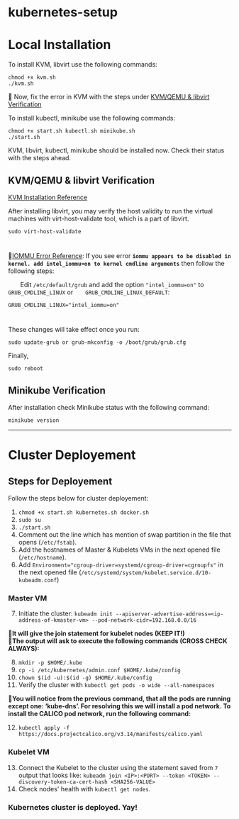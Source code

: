 # kubernetes-setup

<h1>Local Installation</h1>

To install KVM, libvirt use the following commands:
```
chmod +x kvm.sh
./kvm.sh
```

&#x1F534; Now, fix the error in KVM with the steps under [KVM/QEMU & libvirt Verification](https://github.com/pushkarsharma/kubernetes-setup#kvmqemu--libvirt-verification)

To install kubectl, minikube use the following commands:

```
chmod +x start.sh kubectl.sh minikube.sh
./start.sh
```
KVM, libvirt, kubectl, minikube should be installed now. Check their status with the steps ahead.

<h2>KVM/QEMU & libvirt Verification</h2>

[KVM Installation Reference](https://kubernetes.io/blog/2019/03/28/running-kubernetes-locally-on-linux-with-minikube-now-with-kubernetes-1.14-support/#qemu-kvm-and-libvirt-installation)

After installing libvirt, you may verify the host validity to run the virtual machines with virt-host-validate tool, which is a part of libvirt.<br>
```
sudo virt-host-validate
```
#
&#x1F534;[IOMMU Error Reference](https://www.reddit.com/r/linuxquestions/comments/bgbpim/how_to_enable_iommu_on_ubuntu_1804/):
If you see error <strong>`iommu appears to be disabled in kernel. add intel_iommu=on to kernel cmdline arguments`</strong> then follow the following steps:<br>

&nbsp;&nbsp;&nbsp;&nbsp;&nbsp;&nbsp; Edit `/etc/default/grub` and add the option `"intel_iommu=on"` to `GRUB_CMDLINE_LINUX` or &nbsp;&nbsp;&nbsp;&nbsp;&nbsp;&nbsp;`GRUB_CMDLINE_LINUX_DEFAULT`:<br>
```
GRUB_CMDLINE_LINUX="intel_iommu=on"
```
#
These changes will take effect once you run:
```
sudo update-grub or grub-mkconfig -o /boot/grub/grub.cfg
```
Finally,
```
sudo reboot
```

<h2>Minikube Verification</h2>

After installation check Minikube status with the following command:
```
minikube version
```

---
<h1>Cluster Deployement</h1>

<h2>Steps for Deployement</h2>

Follow the steps below for cluster deployement:

1. `chmod +x start.sh kubernetes.sh docker.sh`
2. `sudo su`
3. `./start.sh`
4. Comment out the line which has mention of swap partition in the file that opens (`/etc/fstab`).
5. Add the hostnames of Master & Kubelets VMs in the next opened file (`/etc/hostname`).
6. Add `Environment="cgroup-driver=systemd/cgroup-driver=cgroupfs"` in the next opened file (`/etc/systemd/system/kubelet.service.d/10-kubeadm.conf`)

<h3>Master VM</h3>

7. Initiate the cluster: `kubeadm init --apiserver-advertise-address=<ip-address-of-kmaster-vm> --pod-network-cidr=192.168.0.0/16`

&#x1F534;**It will give the join statement for kubelet nodes (KEEP IT!)<br>
&#x1F534;The output will ask to execute the following commands (CROSS CHECK ALWAYS):**

8. `mkdir -p $HOME/.kube`<br>
9. `cp -i /etc/kubernetes/admin.conf $HOME/.kube/config`<br>
10. `chown $(id -u):$(id -g) $HOME/.kube/config`<br>
11. Verify the cluster with `kubectl get pods -o wide --all-namespaces`

&#x1F534;**You will notice from the previous command, that all the pods are running except one: ‘kube-dns’. For resolving this we will install a pod network. To install the CALICO pod network, run the following command:**

12. `kubectl apply -f https://docs.projectcalico.org/v3.14/manifests/calico.yaml`

<h3>Kubelet VM</h3>

13. Connect the Kubelet to the cluster using the statement saved from `7` output that looks like: `kubeadm join <IP>:<PORT> --token <TOKEN> --discovery-token-ca-cert-hash <SHA256-VALUE>`
14. Check nodes' health with `kubectl get nodes`.

<h3>Kubernetes cluster is deployed. Yay!</h3>
